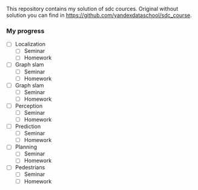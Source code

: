 This repository contains my solution of sdc cources.
Original without solution you can find in https://github.com/yandexdataschool/sdc_course.

### My progress
* [ ] Localization
  * [ ] Seminar
  * [ ] Homework
  
* [ ] Graph slam
  * [ ] Seminar
  * [ ] Homework  
  
* [ ] Graph slam
  * [ ] Seminar
  * [ ] Homework 
  
* [ ] Perception
  * [ ] Seminar
  * [ ] Homework 
  
* [ ] Prediction
  * [ ] Seminar
  * [ ] Homework 
  
* [ ] Planning
  * [ ] Seminar
  * [ ] Homework 
  
* [ ] Pedestrians
  * [ ] Seminar
  * [ ] Homework 
